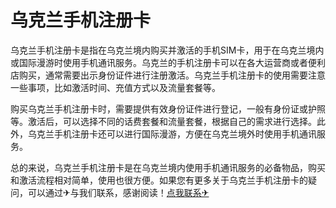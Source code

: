 # 乌克兰手机注册卡

乌克兰手机注册卡是指在乌克兰境内购买并激活的手机SIM卡，用于在乌克兰境内或国际漫游时使用手机通讯服务。乌克兰的手机注册卡可以在各大运营商或者便利店购买，通常需要出示身份证件进行注册激活。乌克兰手机注册卡的使用需要注意一些事项，比如激活时间、充值方式以及流量套餐等。

购买乌克兰手机注册卡时，需要提供有效身份证件进行登记，一般有身份证或护照等。激活后，可以选择不同的话费套餐和流量套餐，根据自己的需求进行选择。此外，乌克兰手机注册卡还可以进行国际漫游，方便在乌克兰境外时使用手机通讯服务。

总的来说，乌克兰手机注册卡是在乌克兰境内使用手机通讯服务的必备物品，购买和激活流程相对简单，使用也很方便。如果您有更多关于乌克兰手机注册卡的疑问，可以通过✈与我们联系，感谢阅读！[点我联系✈](https://vip.G208.com)
